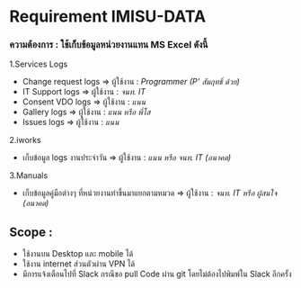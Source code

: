 # Requirement IMISU-DATA
### ความต้องการ : ใช้เก็บข้อมูลหน่วยงานแทน MS Excel ดังนี้
1.Services Logs
 * Change request logs => ผู้ใช้งาน : *Programmer (P' สัมฤทธิ์ ด้วย)*
 * IT Support logs => ผู้ใช้งาน : *จนท. IT*
 * Consent VDO logs => ผู้ใช้งาน : *แนน*
 * Gallery logs => ผู้ใช้งาน : *แนน หรือ พี่โส*
 * Issues logs => ผู้ใช้งาน : *แนน*

2.iworks
 * เก็บข้อมูล logs งานประจำวัน => ผู้ใช้งาน : *แนน หรือ จนท. IT (อนาคต)*

3.Manuals
 * เก็บข้อมูลคู่มือต่างๆ ที่หน่วยงานทำขึ้นมาแยกตามหมวด => ผู้ใช้งาน : *จนท. IT หรือ ผู้สนใจ (อนาคต)*

 ## Scope :
 * ใช้งานบน Desktop และ mobile ได้
 * ใช้งาน internet ส่วนตัวผ่าน VPN ได้
 * มีการแจ้งเตือนไปที่ Slack กรณีขอ pull Code ผ่าน git โดยไม่ต้องไปพิมพ์ใน Slack อีกครั้ง



